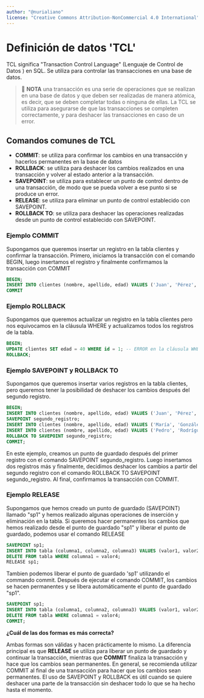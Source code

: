 ```yaml
---
author: "@nurialiano"
license: "Creative Commons Attribution-NonCommercial 4.0 International"
---
```


# Definición de datos 'TCL'

TCL significa "Transaction Control Language" (Lenguaje de Control de Datos ) en SQL. Se utiliza para controlar las transacciones en una base de datos.

>:pencil: **NOTA** una transacción es una serie de operaciones que se realizan en una base de datos y que deben ser realizadas de manera atómica, es decir, que se deben completar todas o ninguna de ellas. La TCL se utiliza para asegurarse de que las transacciones se completen correctamente, y para deshacer las transacciones en caso de un error.

## Comandos comunes de TCL

- **COMMIT**: se utiliza para confirmar los cambios en una transacción y hacerlos permanentes en la base de datos
- **ROLLBACK**: se utiliza para deshacer los cambios realizados en una transacción y volver al estado anterior a la transacción.
- **SAVEPOINT**: se utiliza para establecer un punto de control dentro de una transacción, de modo que se pueda volver a ese punto si se produce un error.
- **RELEASE**: se utiliza para eliminar un punto de control establecido con SAVEPOINT.
- **ROLLBACK TO**: se utiliza para deshacer las operaciones realizadas desde un punto de control establecido con SAVEPOINT.

### Ejemplo COMMIT

Supongamos que queremos insertar un registro en la tabla clientes y confirmar la transacción. Primero, iniciamos la transacción con el comando BEGIN, luego insertamos el registro y finalmente confirmamos la transacción con COMMIT

~~~sql
BEGIN;
INSERT INTO clientes (nombre, apellido, edad) VALUES ('Juan', 'Pérez', 30);
COMMIT
~~~

### Ejemplo ROLLBACK

Supongamos que queremos actualizar un registro en la tabla clientes pero nos equivocamos en la cláusula WHERE y actualizamos todos los registros de la tabla.

~~~sql
BEGIN;
UPDATE clientes SET edad = 40 WHERE id = 1; -- ERROR en la cláusula WHERE
ROLLBACK;
~~~

### Ejemplo SAVEPOINT y ROLLBACK TO

Supongamos que queremos insertar varios registros en la tabla clientes, pero queremos tener la posibilidad de deshacer los cambios después del segundo registro.

~~~sql
BEGIN;
INSERT INTO clientes (nombre, apellido, edad) VALUES ('Juan', 'Pérez', 30);
SAVEPOINT segundo_registro;
INSERT INTO clientes (nombre, apellido, edad) VALUES ('María', 'González', 25);
INSERT INTO clientes (nombre, apellido, edad) VALUES ('Pedro', 'Rodríguez', 35);
ROLLBACK TO SAVEPOINT segundo_registro;
COMMIT;
~~~

En este ejemplo, creamos un punto de guardado después del primer registro con el comando SAVEPOINT segundo_registro. Luego insertamos dos registros más y finalmente, decidimos deshacer los cambios a partir del segundo registro con el comando ROLLBACK TO SAVEPOINT segundo_registro. Al final, confirmamos la transacción con COMMIT.

### Ejemplo RELEASE

Supongamos que hemos creado un punto de guardado (SAVEPOINT) llamado "sp1" y hemos realizado algunas operaciones de inserción y eliminación en la tabla. Si queremos hacer permanentes los cambios que hemos realizado desde el punto de guardado "sp1" y liberar el punto de guardado, podemos usar el comando RELEASE

~~~sql
SAVEPOINT sp1;
INSERT INTO tabla (columna1, columna2, columna3) VALUES (valor1, valor2, valor3);
DELETE FROM tabla WHERE columna1 = valor4;
RELEASE sp1;
~~~

Tambien podemos liberar el punto de guardado 'sp1' utilizando el commando commit. Después de ejecutar el comando COMMIT, los cambios se hacen permanentes y se libera automáticamente el punto de guardado "sp1".

~~~sql
SAVEPOINT sp1;
INSERT INTO tabla (columna1, columna2, columna3) VALUES (valor1, valor2, valor3);
DELETE FROM tabla WHERE columna1 = valor4;
COMMIT;
~~~

**¿Cuál de las dos formas es más correcta?**

Ambas formas son válidas y hacen prácticamente lo mismo. La diferencia principal es que **RELEASE** se utiliza para liberar un punto de guardado y continuar la transacción, mientras que **COMMIT** finaliza la transacción y hace que los cambios sean permanentes.
En general, se recomienda utilizar COMMIT al final de una transacción para hacer que los cambios sean permanentes. El uso de SAVEPOINT y ROLLBACK es útil cuando se quiere deshacer una parte de la transacción sin deshacer todo lo que se ha hecho hasta el momento.
